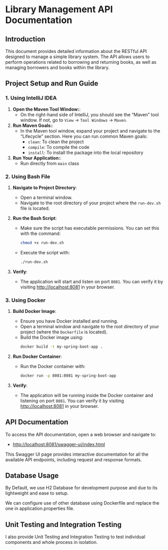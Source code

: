 # Library Management API Documentation

## Introduction
This document provides detailed information about the RESTful API designed to manage a simple library system. The API allows users to perform operations related to borrowing and returning books, as well as managing borrowers and books within the library.

## Project Setup and Run Guide

### 1. Using IntelliJ IDEA
1. **Open the Maven Tool Window:**:
    - On the right-hand side of IntelliJ, you should see the “Maven” tool window. If not, go to `View` -> `Tool Windows` -> `Maven`.
2. **Run Maven Goals:**:
    - In the Maven tool window, expand your project and navigate to the “Lifecycle” section. Here you can run common Maven goals:
      - `clean`: To clean the project
      - `compile`: To compile the code
      - `install`: To install the package into the local repository
3. **Run Your Application:**:
    - Run directly from `main` class

### 2. Using Bash File

1. **Navigate to Project Directory**:
   - Open a terminal window.
   - Navigate to the root directory of your project where the `run-dev.sh` file is located.

2. **Run the Bash Script**:
   - Make sure the script has executable permissions. You can set this with the command:
     ```bash
     chmod +x run-dev.sh
     ```
   - Execute the script with:
     ```bash
     ./run-dev.sh
     ```

3. **Verify**:
   - The application will start and listen on port `8081`. You can verify it by visiting [http://localhost:8081](http://localhost:8081) in your browser.

### 3. Using Docker

1. **Build Docker Image**:
   - Ensure you have Docker installed and running.
   - Open a terminal window and navigate to the root directory of your project (where the `Dockerfile` is located).
   - Build the Docker image using:
     ```bash
     docker build -t my-spring-boot-app .
     ```

2. **Run Docker Container**:
   - Run the Docker container with:
     ```bash
     docker run -p 8081:8081 my-spring-boot-app
     ```

3. **Verify**:
   - The application will be running inside the Docker container and listening on port `8081`. You can verify it by visiting [http://localhost:8081](http://localhost:8081) in your browser.

## API Documentation

To access the API documentation, open a web browser and navigate to:

- [http://localhost:8081/swagger-ui/index.html](http://localhost:8081/swagger-ui/index.html)

This Swagger UI page provides interactive documentation for all the available API endpoints, including request and response formats.

## Database Usage
By Default, we use H2 Database for development purpose and due to its lightweight and ease to setup. 

We can configure use of other database using Dockerfile and replace the one in application.properties file.

## Unit Testing and Integration Testing
I also provide Unit Testing and Integration Testing to test individual components and whole process in isolation.

